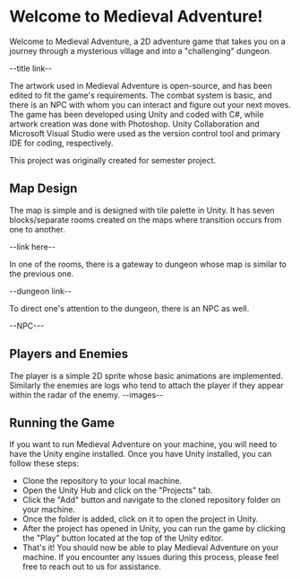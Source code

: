 # Welcome to Medieval Adventure!

Welcome to Medieval Adventure, a 2D adventure game that takes you on a journey through a mysterious village and into a "challenging" dungeon. 

--title link--

The artwork used in Medieval Adventure is open-source, and has been edited to fit the game's requirements. The combat system is basic, and there is an NPC with whom you can interact and figure out your next moves. The game has been developed using Unity and coded with C#, while artwork creation was done with Photoshop. Unity Collaboration and Microsoft Visual Studio were used as the version control tool and primary IDE for coding, respectively.

This project was originally created for semester project.

## Map Design
The map is simple and is designed with tile palette in Unity. It has seven blocks/separate rooms created on the maps where transition occurs from one to another. 

--link here--

In one of the rooms, there is a gateway to dungeon whose map is similar to the previous one.

--dungeon link--

To direct one's attention to the dungeon, there is an NPC as well.

--NPC---

## Players and Enemies
The player is a simple 2D sprite whose basic animations are implemented. Similarly the enemies are logs who tend to attach the player if they appear within the radar of the enemy.
--images--

## Running the Game 
If you want to run Medieval Adventure on your machine, you will need to have the Unity engine installed. Once you have Unity installed, you can follow these steps:

- Clone the repository to your local machine.
- Open the Unity Hub and click on the "Projects" tab.
- Click the "Add" button and navigate to the cloned repository folder on your machine.
- Once the folder is added, click on it to open the project in Unity.
- After the project has opened in Unity, you can run the game by clicking the "Play" button located at the top of the Unity editor.
- That's it! You should now be able to play Medieval Adventure on your machine. If you encounter any issues during this process, please feel free to reach out to us for assistance.